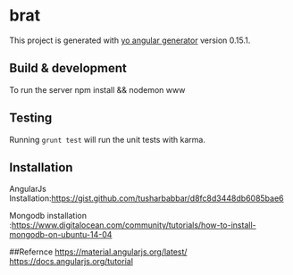 # brat

This project is generated with [yo angular generator](https://github.com/yeoman/generator-angular)
version 0.15.1.

## Build & development

To run the server npm install && nodemon www

## Testing

Running `grunt test` will run the unit tests with karma.

## Installation
AngularJs Installation:https://gist.github.com/tusharbabbar/d8fc8d3448db6085bae6

Mongodb installation :https://www.digitalocean.com/community/tutorials/how-to-install-mongodb-on-ubuntu-14-04

##Refernce
https://material.angularjs.org/latest/
https://docs.angularjs.org/tutorial
